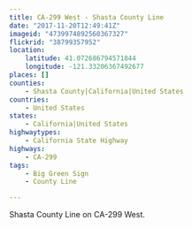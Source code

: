 ```yaml
---
title: CA-299 West - Shasta County Line
date: "2017-11-20T12:49:41Z"
imageid: "4739974892560367327"
flickrid: "38799357952"
location:
    latitude: 41.072686794571844
    longitude: -121.33206367492677
places: []
counties:
    - Shasta County|California|United States
countries:
    - United States
states:
    - California|United States
highwaytypes:
    - California State Highway
highways:
    - CA-299
tags:
    - Big Green Sign
    - County Line

---
```

Shasta County Line on CA-299 West.